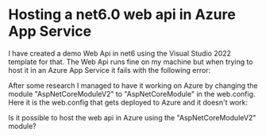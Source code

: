 
# Hosting a net6.0 web api in Azure App Service

I have created a demo Web Api in net6 using the Visual Studio 2022 template for that. The Web Api runs fine on my machine but when trying to host it in an Azure App Service it fails with the following error:

After some research I managed to have it working on Azure by changing the module "AspNetCoreModuleV2" to "AspNetCoreModule" in the web.config.
Here it is the web.config that gets deployed to Azure and it doesn't work:
<?xml version="1.0" encoding="utf-8"?>
<configuration>
  <location path="." inheritInChildApplications="false">
    <system.webServer>
      <handlers>
        <add name="aspNetCore" path="*" verb="*" modules="AspNetCoreModuleV2" resourceType="Unspecified" />
      </handlers>
      <aspNetCore processPath="dotnet" arguments=".\Web6Test.dll" stdoutLogEnabled="false" stdoutLogFile=".\logs\stdout" hostingModel="inprocess" />
    </system.webServer>
  </location>
</configuration>

Is it possible to host the web api in Azure using the "AspNetCoreModuleV2" module?

        
